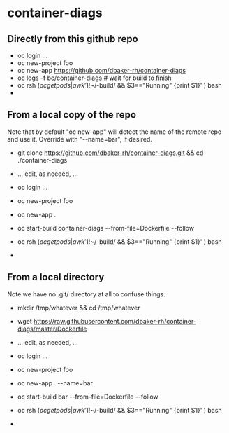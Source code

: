 # container-diags

## Directly from this github repo

* oc login ...
* oc new-project foo
* oc new-app https://github.com/dbaker-rh/container-diags
* oc logs -f bc/container-diags # wait for build to finish
* oc rsh $( oc get pods | awk '$1!~/-build/ && $3=="Running" {print $1}' ) bash
*

## From a local copy of the repo

Note that by default "oc new-app" will detect the name of the remote repo and use it.  Override with "--name=bar", if desired.

* git clone https://github.com/dbaker-rh/container-diags.git && cd ./container-diags
* ... edit, as needed, ...

* oc login ...
* oc new-project foo
* oc new-app .
* oc start-build container-diags --from-file=Dockerfile --follow
* oc rsh $( oc get pods | awk '$1!~/-build/ && $3=="Running" {print $1}' ) bash
*


## From a local directory

Note we have no .git/ directory at all to confuse things.

* mkdir /tmp/whatever && cd /tmp/whatever
* wget https://raw.githubusercontent.com/dbaker-rh/container-diags/master/Dockerfile
* ... edit, as needed, ...

* oc login ...
* oc new-project foo
* oc new-app . --name=bar
* oc start-build bar --from-file=Dockerfile --follow
* oc rsh $( oc get pods | awk '$1!~/-build/ && $3=="Running" {print $1}' ) bash
*


